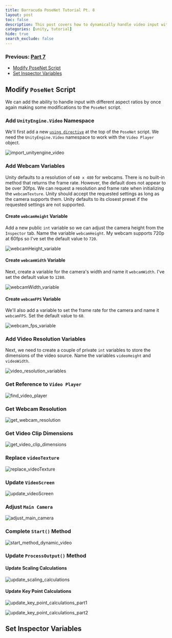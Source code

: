 ```yaml
---
title: Barracuda PoseNet Tutorial Pt. 8
layout: post
toc: false
description: This post covers how to dynamically handle video input with different aspect ratios.
categories: [unity, tutorial]
hide: true
search_exclude: false
---
```


### Previous: [Part 7](https://christianjmills.com/unity/tutorial/2020/11/15/Barracuda-PoseNet-Tutorial-7.html)

* [Modify PoseNet Script](#modify-posenet-script)
* [Set Inspector Variables](#set-inspector-variables)

## Modify `PoseNet` Script

We can add the ability to handle input with different aspect ratios by once again making some modifications to the `PoseNet` script.

### Add `UnityEngine.Video` Namespace

We'll first add a new [`using directive`](https://docs.microsoft.com/en-us/dotnet/csharp/language-reference/keywords/using-directive) at the top of the `PoseNet` script. We need the `UnityEngine.Video` namespace to work with the `Video Player` object.

![import_unityengine_video](\images\barracuda-posenet-tutorial\import_unityengine_video.png)

### Add Webcam Variables

Unity defaults to a resolution of `640 x 480` for webcams. There is no built-in method that returns the frame rate. However, the default does not appear to be over 30fps.  We can request a resolution and frame rate when initializing the `webcamTexture`. Unity should accept the requested settings as long as the camera supports them. Unity defaults to its closest preset if the requested settings are not supported.

#### Create `webcamHeight` Variable

Add a new public `int` variable so we can adjust the camera height from the `Inspector` tab. Name the variable `webcamHeight`. My webcam supports 720p at 60fps so I've set the default value to `720`.

![webcamHeight_variable](\images\barracuda-posenet-tutorial\webcamHeight_variable.png)

#### Create `webcamWidth` Variable

Next, create a variable for the camera's width and name it `webcamWidth`. I've set the default value to `1280`.

![webcamWidth_variable](\images\barracuda-posenet-tutorial\webcamWidth_variable.png)

#### Create `webcamFPS` Variable

We'll also add a variable to set the frame rate for the camera and name it `webcamFPS`. Set the default value to `60`.

![webcam_fps_variable](\images\barracuda-posenet-tutorial\webcam_fps_variable.png)



### Add Video Resolution Variables

Next, we need to create a couple of private `int` variables to store the dimensions of the video source. Name the variables `videoHeight` and `videoWidth`.

![video_resolution_variables](\images\barracuda-posenet-tutorial\video_resolution_variables.png)



### Get Reference to `Video Player`

![find_video_player](\images\barracuda-posenet-tutorial\find_video_player.png)



### Get Webcam Resolution

![get_webcam_resolution](\images\barracuda-posenet-tutorial\get_webcam_resolution.png)



### Get Video Clip Dimensions

![get_video_clip_dimensions](\images\barracuda-posenet-tutorial\get_video_clip_dimensions.png)

### Replace `videoTexture`

![replace_videoTexture](\images\barracuda-posenet-tutorial\replace_videoTexture.png)

### Update `VideoScreen`

![update_videoScreen](\images\barracuda-posenet-tutorial\update_videoScreen.png)

### Adjust `Main Camera`

![adjust_main_camera](\images\barracuda-posenet-tutorial\adjust_main_camera.png)

### Complete `Start()` Method

![start_method_dynamic_video](\images\barracuda-posenet-tutorial\start_method_dynamic_video_4.png)



### Update `ProcessOutput()` Method



#### Update Scaling Calculations



![update_scaling_calculations](\images\barracuda-posenet-tutorial\update_scaling_calculations.png)





#### Update Key Point Calculations



![update_key_point_calculations_part1](\images\barracuda-posenet-tutorial\update_key_point_calculations_part1.png)



![update_key_point_calculations_part2](\images\barracuda-posenet-tutorial\update_key_point_calculations_part2.png)



## Set Inspector Variables

